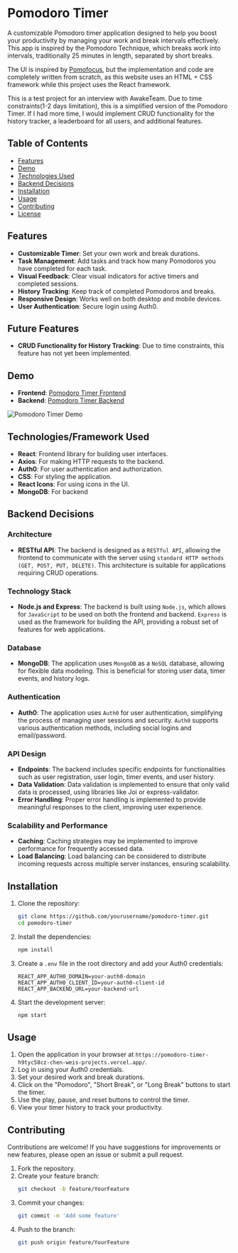 # Pomodoro Timer

A customizable Pomodoro timer application designed to help you boost your productivity by managing your work and break intervals effectively. This app is inspired by the Pomodoro Technique, which breaks work into intervals, traditionally 25 minutes in length, separated by short breaks.

The UI is inspired by [Pomofocus](https://pomofocus.io/), but the implementation and code are completely written from scratch, as this website uses an HTML + CSS framework while this project uses the React framework.

This is a test project for an interview with AwakeTeam. Due to time constraints(1-2 days limitation), this is a simplified version of the Pomodoro Timer. If I had more time, I would implement CRUD functionality for the history tracker, a leaderboard for all users, and additional features.

## Table of Contents

- [Features](#features)
- [Demo](#demo)
- [Technologies Used](#technologies-used)
- [Backend Decisions](#backend-decisions)
- [Installation](#installation)
- [Usage](#usage)
- [Contributing](#contributing)
- [License](#license)

## Features

- **Customizable Timer**: Set your own work and break durations.
- **Task Management**: Add tasks and track how many Pomodoros you have completed for each task.
- **Visual Feedback**: Clear visual indicators for active timers and completed sessions.
- **History Tracking**: Keep track of completed Pomodoros and breaks.
- **Responsive Design**: Works well on both desktop and mobile devices.
- **User Authentication**: Secure login using Auth0.

## Future Features
- **CRUD Functionality for History Tracking**: Due to time constraints, this feature has not yet been implemented.

## Demo

- **Frontend**: [Pomodoro Timer Frontend](https://pomodoro-timer-h9tyc58cz-chen-weis-projects.vercel.app/)
- **Backend**: [Pomodoro Timer Backend](https://pomodoro-timer-auhy.onrender.com)

![Pomodoro Timer Demo](demo/Timer.png)

## Technologies/Framework Used

- **React**: Frontend library for building user interfaces.
- **Axios**: For making HTTP requests to the backend.
- **Auth0**: For user authentication and authorization.
- **CSS**: For styling the application.
- **React Icons**: For using icons in the UI.
- **MongoDB**: For backend

## Backend Decisions

### Architecture

- **RESTful API**: The backend is designed as a `RESTful API`, allowing the frontend to communicate with the server using `standard HTTP methods (GET, POST, PUT, DELETE)`. This architecture is suitable for applications requiring CRUD operations.

### Technology Stack

- **Node.js and Express**: The backend is built using `Node.js`, which allows for `JavaScript` to be used on both the frontend and backend. `Express` is used as the framework for building the API, providing a robust set of features for web applications.

### Database

- **MongoDB**: The application uses `MongoDB` as a `NoSQL` database, allowing for flexible data modeling. This is beneficial for storing user data, timer events, and history logs.

### Authentication

- **Auth0**: The application uses `Auth0` for user authentication, simplifying the process of managing user sessions and security. `Auth0` supports various authentication methods, including social logins and email/password.

### API Design

- **Endpoints**: The backend includes specific endpoints for functionalities such as user registration, user login, timer events, and user history.
- **Data Validation**: Data validation is implemented to ensure that only valid data is processed, using libraries like Joi or express-validator.
- **Error Handling**: Proper error handling is implemented to provide meaningful responses to the client, improving user experience.

### Scalability and Performance

- **Caching**: Caching strategies may be implemented to improve performance for frequently accessed data.
- **Load Balancing**: Load balancing can be considered to distribute incoming requests across multiple server instances, ensuring scalability.

## Installation

1. Clone the repository:
   ```bash
   git clone https://github.com/yourusername/pomodoro-timer.git
   cd pomodoro-timer
   ```

2. Install the dependencies:
   ```bash
   npm install
   ```

3. Create a `.env` file in the root directory and add your Auth0 credentials:
   ```plaintext
   REACT_APP_AUTH0_DOMAIN=your-auth0-domain
   REACT_APP_AUTH0_CLIENT_ID=your-auth0-client-id
   REACT_APP_BACKEND_URL=your-backend-url
   ```

4. Start the development server:
   ```bash
   npm start
   ```

## Usage

1. Open the application in your browser at `https://pomodoro-timer-h9tyc58cz-chen-weis-projects.vercel.app/`.
2. Log in using your Auth0 credentials.
3. Set your desired work and break durations.
4. Click on the "Pomodoro", "Short Break", or "Long Break" buttons to start the timer.
5. Use the play, pause, and reset buttons to control the timer.
6. View your timer history to track your productivity.

## Contributing

Contributions are welcome! If you have suggestions for improvements or new features, please open an issue or submit a pull request.

1. Fork the repository.
2. Create your feature branch:
   ```bash
   git checkout -b feature/YourFeature
   ```
3. Commit your changes:
   ```bash
   git commit -m 'Add some feature'
   ```
4. Push to the branch:
   ```bash
   git push origin feature/YourFeature
   ```